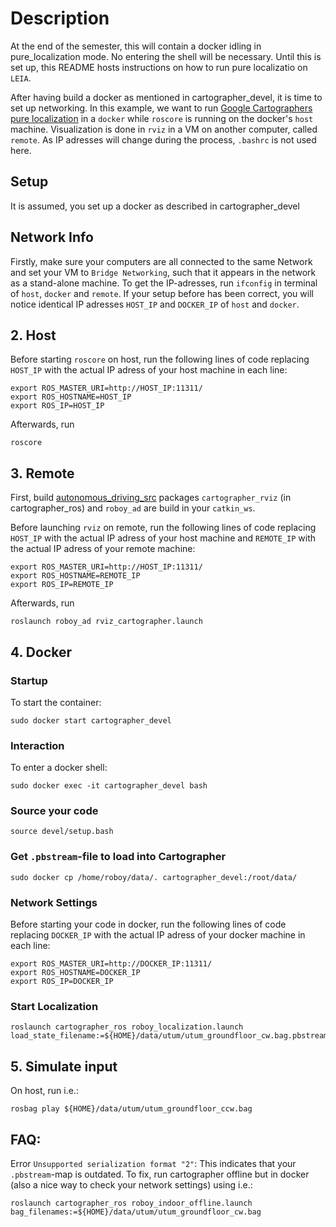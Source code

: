 # Description

At the end of the semester, this will contain a docker idling in pure_localization mode. No entering the shell will be necessary. Until this is set up, this README hosts instructions on how to run pure localizatio on `LEIA`.

After having build a docker as mentioned in cartographer_devel, it is time to set up networking. In this example, we want to run [Google Cartographers pure localization](https://github.com/Roboy/cartographer_ros/tree/roboy) in a `docker` while `roscore` is running on the docker's `host` machine. Visualization is done in `rviz` in a VM on another computer, called `remote`. As IP adresses will change during the process, `.bashrc` is not used here.


## Setup
It is assumed, you set up a docker as described in cartographer_devel

## Network Info
Firstly, make sure your computers are all connected to the same Network and set your VM to `Bridge Networking`, such that it appears in the network as a stand-alone machine. To get the IP-adresses, run `ifconfig` in terminal of `host`, `docker` and `remote`. If your setup before has been correct, you will notice identical IP adresses `HOST_IP` and `DOCKER_IP` of `host` and `docker`. 

## 2. Host
Before starting `roscore` on host, run the following lines of code replacing `HOST_IP` with the actual IP adress of your host machine in each line:
```
export ROS_MASTER_URI=http://HOST_IP:11311/
export ROS_HOSTNAME=HOST_IP
export ROS_IP=HOST_IP
```
Afterwards, run
```
roscore
```

## 3. Remote
First, build [autonomous_driving_src](https://github.com/Roboy/autonomous_driving_src) packages `cartographer_rviz` (in cartographer_ros) and `roboy_ad` are build in your `catkin_ws`.

Before launching `rviz` on remote, run the following lines of code replacing `HOST_IP` with the actual IP adress of your host machine and `REMOTE_IP` with the actual IP adress of your remote machine:
```
export ROS_MASTER_URI=http://HOST_IP:11311/
export ROS_HOSTNAME=REMOTE_IP
export ROS_IP=REMOTE_IP
```
Afterwards, run
```
roslaunch roboy_ad rviz_cartographer.launch
```

## 4. Docker
### Startup
To start the container:
```
sudo docker start cartographer_devel
``` 
### Interaction
To enter a docker shell:
```
sudo docker exec -it cartographer_devel bash
```
### Source your code
```
source devel/setup.bash
```
### Get `.pbstream`-file to load into Cartographer
```
sudo docker cp /home/roboy/data/. cartographer_devel:/root/data/
```

### Network Settings
Before starting your code in docker, run the following lines of code replacing `DOCKER_IP` with the actual IP adress of your docker machine in each line:
```
export ROS_MASTER_URI=http://DOCKER_IP:11311/
export ROS_HOSTNAME=DOCKER_IP
export ROS_IP=DOCKER_IP
```
### Start Localization
```
roslaunch cartographer_ros roboy_localization.launch load_state_filename:=${HOME}/data/utum/utum_groundfloor_cw.bag.pbstream
```


## 5. Simulate input
On host, run i.e.:
```
rosbag play ${HOME}/data/utum/utum_groundfloor_ccw.bag
```


## FAQ:

Error `Unsupported serialization format "2"`: This indicates that your `.pbstream`-map is outdated. To fix, run cartographer offline but in docker (also a nice way to check your network settings) using i.e.:
```
roslaunch cartographer_ros roboy_indoor_offline.launch bag_filenames:=${HOME}/data/utum/utum_groundfloor_cw.bag
```

